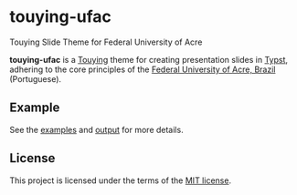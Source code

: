 # touying-ufac

Touying Slide Theme for Federal University of Acre

**touying-ufac** is a [Touying](https://touying-typ.github.io/) theme for creating presentation slides in [Typst](https://typst.app/), adhering to the core principles of the [Federal University of Acre, Brazil](https://pt.wikipedia.org/wiki/Universidade_Federal_do_Acre) (Portuguese).

## Example

See the [examples](./example/example.typ) and [output](./example/example.pdf) for more details.

## License

This project is licensed under the terms of the [MIT license](./LICENSE).
